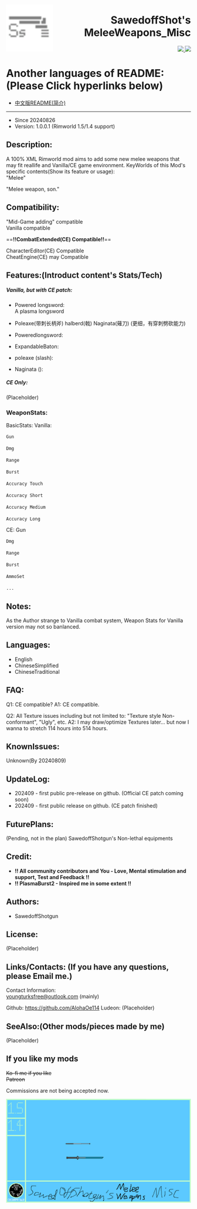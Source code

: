 <p>
  <img src="About/SS_Icon.png" height="128" align="left">
  <h1 align="right">SawedoffShot's MeleeWeapons_Misc</h1>
</p>

<p align="right">
  <a href="https://github.com/AlohaOe114/SawedoffShotgun-s-MeleeWeapons_Misc">
    <img src="https://img.shields.io/badge/-latest%20release-gray?style=for-the-badge&logo=github">
  </a>
  <a href="youngturksfree@outlook.com">
    <img src="https://img.shields.io/badge/-Email%20me-blue?style=for-the-badge&logo=mail">
  </a>
</p>


# Another languages of README:(Please Click hyperlinks below)
 - [中文版README(简介)](README_zh-Hans.md)

------------------------------------------

 - Since 20240826
 - Version: 1.0.0.1 (Rimworld 1.5/1.4 support)

## Description:

 A 100% XML Rimworld mod aims to add some new melee weapons that may fit reallife and Vanilla/CE game environment.
 KeyWorlds of this Mod's specific contents(Show its feature or usage):   
 "Melee"

 "Melee weapon, son."

## Compatibility:
 "Mid-Game adding" compatible   
 Vanilla compatible   
 
 ==**!!CombatExtended(CE) Compatible!!**==   

 CharacterEditor(CE) Compatible   
 CheatEngine(CE) may Compatible   

## Features:(Introduct content's Stats/Tech)

 ##### Vanilla, but with CE patch:
 - Powered longsword:    
   A plasma longsword
 - Poleaxe(带刺长柄斧)
   halberd(戟)
   Naginata(薙刀) (更细，有穿刺劈砍能力)
   
 - Poweredlongsword:    
 - ExpandableBaton:    
 - poleaxe (slash):    
 - Naginata ():    
 

##### CE Only:
 (Placeholder)

### WeaponStats:

 BasicStats:
  Vanilla:
	
	Gun
	
	Dmg
	
	Range
	
	Burst
	
	Accuracy Touch
	
	Accuracy Short
	
	Accuracy Medium
	
	Accuracy Long
	

  CE:
    Gun
  
    Dmg
  
    Range
  
    Burst

    AmmoSet
  
    ...
  
  
 
## Notes:
 As the Author strange to Vanilla combat system, Weapon Stats for Vanilla version may not so banlanced.

## Languages:
 - English
 - ChineseSimplified
 - ChineseTraditional

## FAQ:
 Q1: CE compatible?
 A1: CE compatible.

 Q2: All Texture issues including but not limited to: "Texture style Non-conformant", "Ugly", etc.
 A2: I may draw/optimize Textures later... but now I wanna to stretch 114 hours into 514 hours.

## KnownIssues:
 Unknown(By 20240809)

## UpdateLog:
 - 202409 - first public pre-release on github. (Official CE patch coming soon)
 - 202409 - first public release on github. (CE patch finished)
 
## FuturePlans:
 (Pending, not in the plan) SawedoffShotgun's Non-lethal equipments

## Credit:
 - **!! All community contributors and You - Love, Mental stimulation and support, Test and Feedback !!**
 - **!! PlasmaBurst2 - Inspired me in some extent !!**

## Authors:
 - SawedoffShotgun

## License:
 (Placeholder)

## Links/Contacts: (If you have any questions, please Email me.)
 Contact Information:  
  youngturksfree@outlook.com (mainly)

 Github: https://github.com/AlohaOe114
 Ludeon: (Placeholder)

## SeeAlso:(Other mods/pieces made by me)
 (Placeholder)

## If you like my mods
 ~~Ko-fi me if you like~~    
 ~~Patreon~~

 Commissions are not being accepted now.


![Preview](/About/Preview.png)